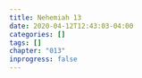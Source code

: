 ```yaml
---
title: Nehemiah 13
date: 2020-04-12T12:43:03-04:00
categories: []
tags: []
chapter: "013"
inprogress: false
---
```


